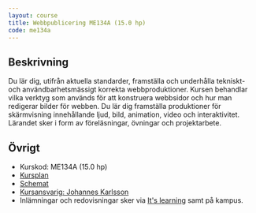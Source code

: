 ```yaml
---
layout: course
title: Webbpublicering ME134A (15.0 hp)
code: me134a
---
```


## Beskrivning

Du lär dig, utifrån aktuella standarder, framställa och underhålla tekniskt- och användbarhetsmässigt korrekta webbproduktioner. Kursen behandlar vilka verktyg som används för att konstruera webbsidor och hur man redigerar bilder för webben. Du lär dig framställa produktioner för skärmvisning innehållande ljud, bild, animation, video och interaktivitet. Lärandet sker i form av föreläsningar, övningar och projektarbete.

## Övrigt

* Kurskod: ME134A (15.0 hp)
* [Kursplan](https://mah.itslearning.com/elogin/)
* [Schemat](http://schema.mah.se/setup/jsp/Schema.jsp?startDatum=idag&intervallTyp=m&intervallAntal=6&sokMedAND=false&sprak=SV&resurser=k.ME134A-20142-75076-%2C)
* [Kursansvarig: Johannes Karlsson](/contact)
* Inlämningar och redovisningar sker via [It's learning](https://mah.itslearning.com/elogin/) samt på kampus.
